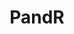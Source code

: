 ---
title: PandR
crosslinks:
- livven
- pics
- WhyICorrectBryanPCox
- AMAAggregator
- AdviceAnimals
- IAmA
- funny
- DunderMifflin
- AskReddit
- aww
- television
- metric_units
- trees
- gifs
- gatekeeping
- HighQualityGifs
- CrappyDesign
- CineShots
- ketorecipes
- Accounting
---